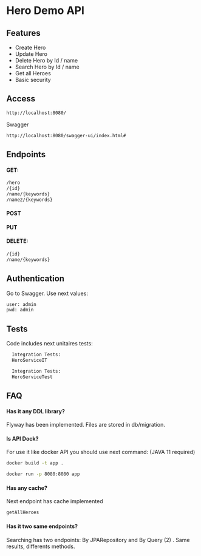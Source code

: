 
# Hero Demo API


## Features

- Create Hero
- Update Hero
- Delete Hero by Id / name
- Search Hero by Id / name
- Get all Heroes
- Basic security

## Access


```bash
http://localhost:8080/
```

Swagger
 
```bash
http://localhost:8080/swagger-ui/index.html#
```

## Endpoints
#### GET:
```bash
/hero 
/{id}
/name/{keywords}
/name2/{keywords}
```
#### POST
#### PUT
#### DELETE:
```bash
/{id}
/name/{keywords}
```
## Authentication


Go to Swagger. Use next values: 
```bash
user: admin
pwd: admin
```

## Tests

Code includes next unitaires tests:

```bash
  Integration Tests:
  HeroServiceIT
```

```bash
  Integration Tests:
  HeroServiceTest
```

## FAQ

#### Has it any DDL library?

Flyway has been implemented. Files are stored in db/migration.

#### Is API Dock?

For use it like docker API you should use next command:
(JAVA 11 required)
```bash
docker build -t app .

docker run -p 8080:8080 app
```

#### Has any cache?

Next endpoint has cache implemented

```bash
getAllHeroes
```

#### Has it two same endpoints?

Searching has two endpoints: 
By JPARepository and By Query (2) . 
Same results, differents methods.

